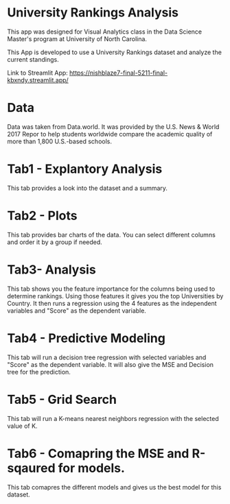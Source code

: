 # University Rankings Analysis
This app was designed for Visual Analytics class in the Data Science Master's program at University of North Carolina. 

This App is developed to use a University Rankings dataset and analyze the current standings. 

Link to Streamlit App: https://nishblaze7-final-5211-final-kbxndy.streamlit.app/

# Data
Data was taken from Data.world. It was provided by the U.S. News & World 2017 Repor to help students worldwide compare the academic quality of more than 1,800 U.S.-based schools. 

# Tab1 - Explantory Analysis
 This tab provides a look into the dataset and a summary. 
 
# Tab2 - Plots
 This tab provides bar charts of the data. You can select different columns and order it by a group if needed. 
 
# Tab3- Analysis
 This tab shows you the feature importance for the columns being used to determine rankings. Using those features it gives you the top Universities by Country. It then runs a regression using the 4 features as the independent variables and "Score" as the dependent variable. 
 
# Tab4 - Predictive Modeling
  This tab will run a decision tree regression with selected variables and "Score" as the dependent variable. It will also give the MSE and Decision tree for the prediction. 
  
 # Tab5 - Grid Search
 This tab will run a K-means nearest neighbors regression with the selected value of K. 
 
 #  Tab6 - Comapring the MSE and R-sqaured for models. 
 This tab comapres the different models and gives us the best model for this dataset. 


 

